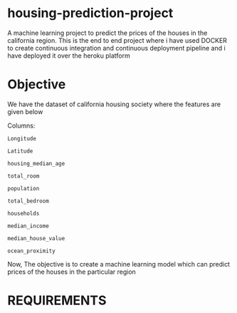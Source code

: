# housing-prediction-project
A machine learning project to predict the prices of the houses in the california region.
This is the end to end project where i have used DOCKER to create continuous integration and continuous deployment pipeline and i have deployed it over the heroku platform 

# Objective
 We have the dataset of california housing society where the features are given below
 
 Columns:
    
	Longitude
 
	Latitude
 
	housing_median_age
 
	total_room
	
	population
	
	total_bedroom
	
	households
	
	median_income
	
	median_house_value
	
	ocean_proximity

Now, The objective is to create a machine learning model which can predict prices of the houses in the particular region


# REQUIREMENTS
